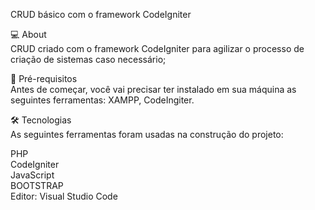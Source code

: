 CRUD básico com o framework CodeIgniter

💻 About<br>
CRUD criado com o framework CodeIgniter para agilizar o processo de criação de sistemas caso necessário;


🚀 Pré-requisitos<br>
Antes de começar, você vai precisar ter instalado em sua máquina as seguintes ferramentas: XAMPP, CodeIngiter.


🛠 Tecnologias<br>
As seguintes ferramentas foram usadas na construção do projeto:


PHP<br>
CodeIgniter<br>
JavaScript<br>
BOOTSTRAP<br>
Editor: Visual Studio Code
